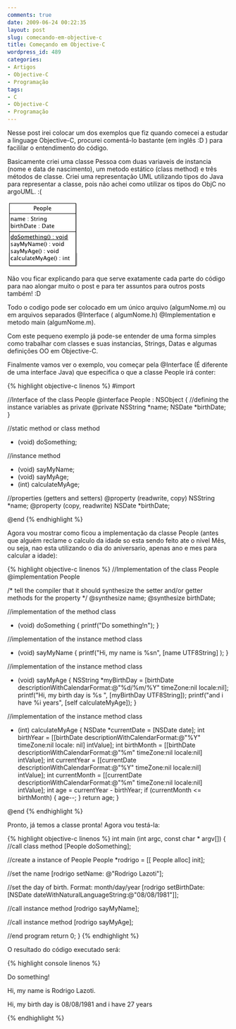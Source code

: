 ```yaml
---
comments: true
date: 2009-06-24 00:22:35
layout: post
slug: comecando-em-objective-c
title: Começando em Objective-C
wordpress_id: 489
categories:
- Artigos
- Objective-C
- Programação
tags:
- C
- Objective-C
- Programação
---
```


Nesse post irei colocar um dos exemplos que fiz quando comecei a estudar a linguage Objective-C, procurei comentá-lo bastante (em inglês :D ) para facililar o entendimento do código.

Basicamente criei uma classe Pessoa com duas variaveis de instancia (nome e data de nascimento), um metodo estático (class method) e três métodos de classe. Criei uma representação UML utilizando tipos do Java para representar a classe, pois não achei como utilizar os tipos do ObjC no argoUML. :(

![class diagram people](/images/2009/04/classdiagrampeople.gif)

Não vou ficar explicando para que serve exatamente cada parte do código para nao alongar muito o post e para ter assuntos para outros posts também! :D

Todo o codigo pode ser colocado em um único arquivo (algumNome.m) ou em arquivos separados @Interface ( algumNome.h) @Implementation e metodo main (algumNome.m).

Com este pequeno exemplo já pode-se entender de uma forma simples como trabalhar com classes e suas instancias, Strings, Datas e algumas definições OO em Objective-C.

Finalmente vamos ver o exemplo, vou começar pela @Interface (É diferente de uma interface Java) que especifica o que a classe People irá conter:

{% highlight objective-c linenos %}
#import

//Interface of the class People
@interface People : NSObject
{
//defining the instance variables as private
@private
NSString *name;
NSDate *birthDate;
}

//static method or class method
+ (void) doSomething;

//instance method
- (void) sayMyName;
- (void) sayMyAge;
- (int) calculateMyAge;

//properties (getters and setters)
@property (readwrite, copy) NSString *name;
@property (copy, readwrite) NSDate *birthDate;

@end
{% endhighlight %}

Agora vou mostrar como ficou a implementação da classe People (antes que alguém reclame o calculo da idade so esta sendo feito ate o nivel Mês, ou seja, nao esta utilizando o dia do aniversario, apenas ano e mes para calcular a idade):

{% highlight objective-c linenos %}
//Implementation of the class People
@implementation People

/*
tell the compiler that it should synthesize
the setter and/or getter methods for the property
*/
@synthesize name;
@synthesize birthDate;

//implementation of the method class
+ (void) doSomething {
printf("Do something!n");
}

//implementation  of the instance method class
- (void) sayMyName {
printf("Hi, my name is %sn", [name UTF8String] );
}

//implementation of the instance method class
- (void) sayMyAge {
NSString *myBirthDay = [birthDate descriptionWithCalendarFormat:@"%d/%m/%Y" timeZone:nil locale:nil];
printf("Hi, my birth day is %s ", [myBirthDay UTF8String]);
printf("and i have %i years", [self calculateMyAge]);
}

//implementation of the instance method class
- (int) calculateMyAge {
NSDate *currentDate = [NSDate date];
int birthYear = [[birthDate descriptionWithCalendarFormat:@"%Y" timeZone:nil locale: nil] intValue];
int birthMonth = [[birthDate descriptionWithCalendarFormat:@"%m" timeZone:nil locale:nil] intValue];
int currentYear = [[currentDate descriptionWithCalendarFormat:@"%Y" timeZone:nil locale:nil] intValue];
int currentMonth = [[currentDate descriptionWithCalendarFormat:@"%m" timeZone:nil locale:nil] intValue];
int age = currentYear - birthYear;
if (currentMonth <= birthMonth) {
age--;
}
return age;
}

@end
{% endhighlight %}

Pronto, já temos a classe pronta! Agora vou testá-la:

{% highlight objective-c linenos %}
int main (int argc, const char * argv[]) {
//call class method
[People doSomething];

//create a instance of People
People *rodrigo = [[ People alloc] init];

//set the name
[rodrigo setName: @"Rodrigo Lazoti"];

//set the day of birth. Format: month/day/year
[rodrigo setBirthDate: [NSDate dateWithNaturalLanguageString:@"08/08/1981"]];

//call instance method
[rodrigo sayMyName];

//call instance method
[rodrigo sayMyAge];

//end program
return 0;
}
{% endhighlight %}

O resultado do código executado será:

{% highlight console linenos %}

Do something!

Hi, my name is Rodrigo Lazoti.

Hi, my birth day is 08/08/1981
and i have 27 years

{% endhighlight %} 
